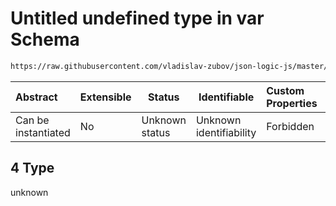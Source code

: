 # Untitled undefined type in var Schema

```txt
https://raw.githubusercontent.com/vladislav-zubov/json-logic-js/master/schemas/operators/accessor/variable.json#/examples/4
```




| Abstract            | Extensible | Status         | Identifiable            | Custom Properties | Additional Properties | Access Restrictions | Defined In                                                                 |
| :------------------ | ---------- | -------------- | ----------------------- | :---------------- | --------------------- | ------------------- | -------------------------------------------------------------------------- |
| Can be instantiated | No         | Unknown status | Unknown identifiability | Forbidden         | Allowed               | none                | [variable.json\*](operators/accessor/variable.json "open original schema") |

## 4 Type

unknown
